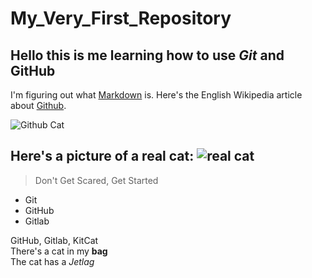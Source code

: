 # My_Very_First_Repository
## Hello this is me learning how to use _Git_ and **GitHub**
I'm figuring out what [Markdown](https://en.wikipedia.org/wiki/Markdown) is.
Here's the English Wikipedia article about [Github][Wiki].

![Github Cat](https://github.githubassets.com/images/modules/logos_page/GitHub-Mark.png)
## Here's a picture of a real cat: ![real cat][Cat]

[Wiki]: https://en.wikipedia.org/wiki/GitHub
[Cat]: https://upload.wikimedia.org/wikipedia/commons/thumb/3/3a/Cat03.jpg/1200px-Cat03.jpg

>Don't Get Scared, Get Started
* Git
* GitHub
* Gitlab  

GitHub, Gitlab, KitCat  
There's a cat in my **bag**  
The cat has a _Jetlag_  
